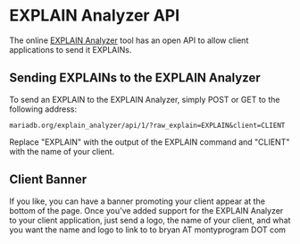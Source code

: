 
# EXPLAIN Analyzer API

The online [EXPLAIN Analyzer](explain-analyzer.md) tool has an open API to allow client applications to send it EXPLAINs.


## Sending EXPLAINs to the EXPLAIN Analyzer


To send an EXPLAIN to the EXPLAIN Analyzer, simply POST or GET to the following address:


```
mariadb.org/explain_analyzer/api/1/?raw_explain=EXPLAIN&client=CLIENT
```

Replace "EXPLAIN" with the output of the EXPLAIN command and "CLIENT" with the name of your client.


## Client Banner


If you like, you can have a banner promoting your client appear at the bottom of the page. Once you've added support for the EXPLAIN Analyzer to your client application, just send a logo, the name of your client, and what you want the name and logo to link to to bryan AT montyprogram DOT com

